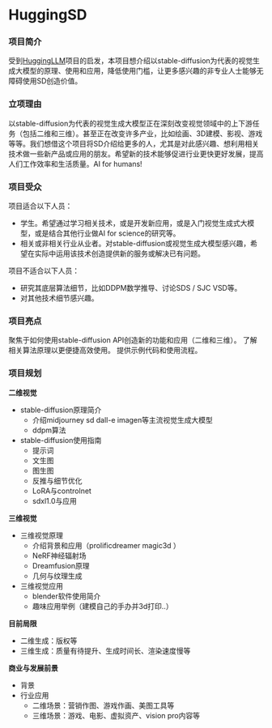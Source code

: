 # HuggingSD

### 项目简介

受到[HuggingLLM](https://github.com/datawhalechina/hugging-llm)项目的启发，本项目想介绍以stable-diffusion为代表的视觉生成大模型的原理、使用和应用，降低使用门槛，让更多感兴趣的非专业人士能够无障碍使用SD创造价值。

### 立项理由

以stable-diffusion为代表的视觉生成大模型正在深刻改变视觉领域中的上下游任务（包括二维和三维）。甚至正在改变许多产业，比如绘画、3D建模、影视、游戏等等。我们想借这个项目将SD介绍给更多的人，尤其是对此感兴趣、想利用相关技术做一些新产品或应用的朋友。希望新的技术能够促进行业更快更好发展，提高人们工作效率和生活质量。AI for humans!

### 项目受众

项目适合以下人员：

- 学生。希望通过学习相关技术，或是开发新应用，或是入门视觉生成式大模型，或是结合其他行业做AI for science的研究等。
- 相关或非相关行业从业者。对stable-diffusion或视觉生成大模型感兴趣，希望在实际中运用该技术创造提供新的服务或解决已有问题。

项目不适合以下人员：

- 研究其底层算法细节，比如DDPM数学推导、讨论SDS / SJC VSD等。
- 对其他技术细节感兴趣。

### 项目亮点

聚焦于如何使用stable-diffusion API创造新的功能和应用（二维和三维）。
了解相关算法原理以更便捷高效使用。
提供示例代码和使用流程。

### 项目规划

**二维视觉**

- stable-diffusion原理简介
    - 介绍midjourney sd dall-e imagen等主流视觉生成大模型
    - ddpm算法
- stable-diffusion使用指南
    - 提示词
    - 文生图
    - 图生图
    - 反推与细节优化
    - LoRA与controlnet
    - sdxl1.0与应用

**三维视觉**

- 三维视觉原理
    - 介绍背景和应用（prolificdreamer magic3d ）
    - NeRF神经辐射场
    - Dreamfusion原理
    - 几何与纹理生成
- 三维视觉应用
    - blender软件使用简介
    - 趣味应用举例（建模自己的手办并3d打印..）

**目前局限**

- 二维生成：版权等
- 三维生成：质量有待提升、生成时间长、渲染速度慢等

**商业与发展前景**

- 背景
- 行业应用
    - 二维场景：营销作图、游戏作画、美图工具等
    - 三维场景：游戏、电影、虚拟资产、vision pro内容等
